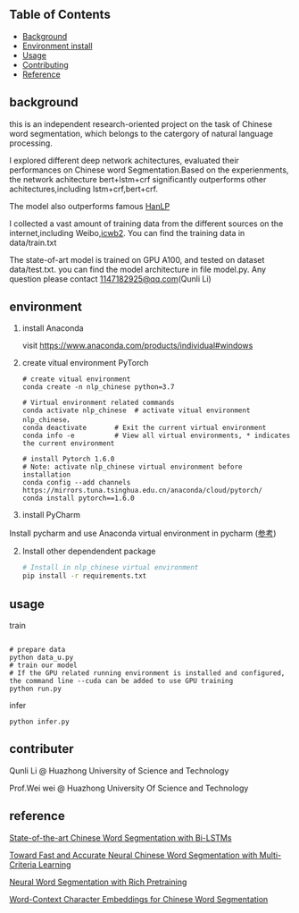 ## Table of Contents

- [Background](#background)
- [Environment install](#environment)
- [Usage](#usage)
- [Contributing](#contributer)
- [Reference](#reference)

## background
this is an independent research-oriented project on the task of Chinese word segmentation, which belongs to the catergory of natural language processing.

I explored  different deep network achitectures, evaluated their  performances on Chinese word Segmentation.Based on the  experienments, the network achitecture bert+lstm+crf  significantly outperforms other achitectures,including lstm+crf,bert+crf.

The model also outperforms famous [HanLP](https://www.hanlp.com/product-pos.html)

I  collected a vast amount of training data from the different sources on the internet,including Weibo,[icwb2](http://sighan.cs.uchicago.edu/bakeoff2005/). You can find the training data in data/train.txt

The state-of-art model  is trained on GPU A100, and tested on dataset data/test.txt. you can find the model architecture in file model.py. Any question please contact 1147182925@qq.com(Qunli Li) 



## environment

1. install Anaconda

   visit https://www.anaconda.com/products/individual#windows


2. create vitual environment PyTorch
    ```shell
    # create vitual environment
    conda create -n nlp_chinese python=3.7	

    # Virtual environment related commands
    conda activate nlp_chinese  # activate vitual environment nlp_chinese，
    conda deactivate       # Exit the current virtual environment
    conda info -e          # View all virtual environments, * indicates the current environment

    # install Pytorch 1.6.0 
    # Note: activate nlp_chinese virtual environment before installation
    conda config --add channels https://mirrors.tuna.tsinghua.edu.cn/anaconda/cloud/pytorch/
    conda install pytorch==1.6.0
    ```


1. install PyCharm

  Install pycharm and use Anaconda virtual environment in pycharm (<a href="https://jingyan.baidu.com/article/f3e34a12e7b015f5eb653523.html">参考</a>)

2. Install other dependendent package

   ```sh
   # Install in nlp_chinese virtual environment
   pip install -r requirements.txt
   ```

## usage
 train

   ```
   
   # prepare data
   python data_u.py
   # train our model 
   # If the GPU related running environment is installed and configured, the command line --cuda can be added to use GPU training
   python run.py
   ```

 infer

   ```shell
   python infer.py
   ```

## contributer
Qunli Li @ Huazhong University of Science and Technology

Prof.Wei wei @ Huazhong University Of Science and Technology

## reference

[State-of-the-art Chinese Word Segmentation with Bi-LSTMs](https://aclanthology.org/D18-1529/)

[Toward Fast and Accurate Neural Chinese Word Segmentation with Multi-Criteria Learning](https://arxiv.org/pdf/1903.04190.pdf)

[Neural Word Segmentation with Rich Pretraining](https://aclanthology.org/P17-1078/)

[Word-Context Character Embeddings for Chinese Word Segmentation](https://aclanthology.org/D17-1079/)

   
